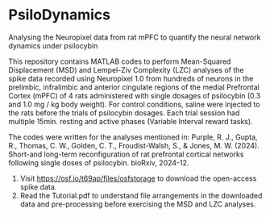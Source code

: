# PsiloDynamics
Analysing the Neuropixel data from rat mPFC to quantify the neural network dynamics under psilocybin

This repository contains MATLAB codes to perform Mean-Squared Displacement (MSD) and Lempel-Ziv Complexity (LZC) analyses of the spike data recorded using Neuropixel 1.0 from hundreds of neurons in the prelimbic, infralimbic and anterior cingulate regions of the medial Prefrontal Cortex (mPFC) of 4 rats administered with single dosages of psilocybin (0.3 and 1.0 mg / kg body weight). For control conditions, saline were injected to the rats before the trials of psilocybin dosages. Each trial session had multiple 15min. resting and active phases (Variable Interval reward tasks). 

The codes were written for the analyses mentioned in: Purple, R. J., Gupta, R., Thomas, C. W., Golden, C. T., Froudist-Walsh, S., & Jones, M. W. (2024). Short-and long-term reconfiguration of rat prefrontal cortical networks following single doses of psilocybin. bioRxiv, 2024-12.

1. Visit https://osf.io/t69ap/files/osfstorage to download the open-access spike data.
2. Read the Tutorial.pdf to understand file arrangements in the downloaded data and pre-processing before exercising the MSD and LZC analyses.

